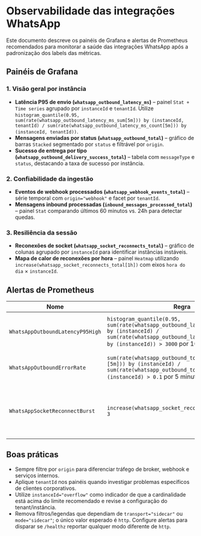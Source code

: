 # Observabilidade das integrações WhatsApp

Este documento descreve os painéis de Grafana e alertas de Prometheus recomendados para monitorar a saúde das integrações WhatsApp após a padronização dos labels das métricas.

## Painéis de Grafana

### 1. Visão geral por instância

* **Latência P95 de envio (`whatsapp_outbound_latency_ms`)** – painel `Stat + Time series` agrupado por `instanceId` e `tenantId`. Utilize `histogram_quantile(0.95, sum(rate(whatsapp_outbound_latency_ms_sum[5m])) by (instanceId, tenantId) / sum(rate(whatsapp_outbound_latency_ms_count[5m])) by (instanceId, tenantId))`.
* **Mensagens enviadas por status (`whatsapp_outbound_total`)** – gráfico de barras `Stacked` segmentado por `status` e filtrável por `origin`.
* **Sucesso de entrega por tipo (`whatsapp_outbound_delivery_success_total`)** – tabela com `messageType` e `status`, destacando a taxa de sucesso por instância.

### 2. Confiabilidade da ingestão

* **Eventos de webhook processados (`whatsapp_webhook_events_total`)** – série temporal com `origin="webhook"` e facet por `tenantId`.
* **Mensagens inbound processadas (`inbound_messages_processed_total`)** – painel `Stat` comparando últimos 60 minutos vs. 24h para detectar quedas.

### 3. Resiliência da sessão

* **Reconexões de socket (`whatsapp_socket_reconnects_total`)** – gráfico de colunas agrupado por `instanceId` para identificar instâncias instáveis.
* **Mapa de calor de reconexões por hora** – painel `Heatmap` utilizando `increase(whatsapp_socket_reconnects_total[1h])` com eixos `hora do dia` × `instanceId`.

## Alertas de Prometheus

| Nome | Regra | Objetivo |
| ---- | ----- | -------- |
| `WhatsAppOutboundLatencyP95High` | `histogram_quantile(0.95, sum(rate(whatsapp_outbound_latency_ms_sum[5m])) by (instanceId) / sum(rate(whatsapp_outbound_latency_ms_count[5m])) by (instanceId)) > 3000` por 10 minutos | Disparar quando o P95 de envio ultrapassar 3 segundos. |
| `WhatsAppOutboundErrorRate` | `sum(rate(whatsapp_outbound_total{status!="SENT"}[5m])) by (instanceId) / sum(rate(whatsapp_outbound_total[5m])) by (instanceId) > 0.1` por 5 minutos | Detectar aumento de falhas acima de 10%. |
| `WhatsAppSocketReconnectBurst` | `increase(whatsapp_socket_reconnects_total[15m]) > 3` | Indicar instâncias que estão reconectando excessivamente em um curto período. |

## Boas práticas

* Sempre filtre por `origin` para diferenciar tráfego de broker, webhook e serviços internos.
* Aplique `tenantId` nos painéis quando investigar problemas específicos de clientes corporativos.
* Utilize `instanceId="overflow"` como indicador de que a cardinalidade está acima do limite recomendado e revise a configuração do tenant/instância.
* Remova filtros/legendas que dependiam de `transport="sidecar"` ou `mode="sidecar"`; o único valor esperado é `http`. Configure alertas para disparar se `/healthz` reportar qualquer modo diferente de `http`.
